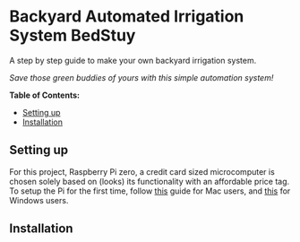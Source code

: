 # Backyard Automated Irrigation System BedStuy

A step by step guide to make your own backyard irrigation system.

*Save those green buddies of yours with this simple automation system!*

**Table of Contents:**

  * [Setting up](#setting-up)
  * [Installation](#installation)


## Setting up
For this project, Raspberry Pi zero, a credit card sized microcomputer is chosen solely based on (looks) its functionality with an affordable price tag. To setup the Pi for the first time, follow [this](!https://desertbot.io/blog/setup-pi-zero-w-headless-wifi) guide for Mac users, and [this](!https://desertbot.io/blog/headless-pi-zero-w-wifi-setup-windows) for Windows users.

## Installation
